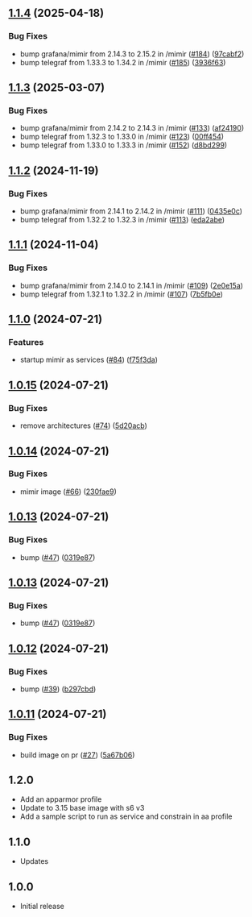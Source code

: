 <!-- https://developers.home-assistant.io/docs/add-ons/presentation#keeping-a-changelog -->

## [1.1.4](https://github.com/cedricziel/ha-addons/compare/mimir-1.1.3...mimir-1.1.4) (2025-04-18)


### Bug Fixes

* bump grafana/mimir from 2.14.3 to 2.15.2 in /mimir ([#184](https://github.com/cedricziel/ha-addons/issues/184)) ([97cabf2](https://github.com/cedricziel/ha-addons/commit/97cabf2ec5df1f8a37331d8e9647f174aff128ab))
* bump telegraf from 1.33.3 to 1.34.2 in /mimir ([#185](https://github.com/cedricziel/ha-addons/issues/185)) ([3936f63](https://github.com/cedricziel/ha-addons/commit/3936f63534ff5124a10454764dbf006d72803a6b))

## [1.1.3](https://github.com/cedricziel/ha-addons/compare/mimir-1.1.2...mimir-1.1.3) (2025-03-07)


### Bug Fixes

* bump grafana/mimir from 2.14.2 to 2.14.3 in /mimir ([#133](https://github.com/cedricziel/ha-addons/issues/133)) ([af24190](https://github.com/cedricziel/ha-addons/commit/af24190cd248fc44519f75b6393771aa5edbd796))
* bump telegraf from 1.32.3 to 1.33.0 in /mimir ([#123](https://github.com/cedricziel/ha-addons/issues/123)) ([00ff454](https://github.com/cedricziel/ha-addons/commit/00ff4545b158b2734ee8257d691f0f455b8ae36e))
* bump telegraf from 1.33.0 to 1.33.3 in /mimir ([#152](https://github.com/cedricziel/ha-addons/issues/152)) ([d8bd299](https://github.com/cedricziel/ha-addons/commit/d8bd299663bfd37af9935cf61cb55ab53f50ad97))

## [1.1.2](https://github.com/cedricziel/ha-addons/compare/mimir-1.1.1...mimir-1.1.2) (2024-11-19)


### Bug Fixes

* bump grafana/mimir from 2.14.1 to 2.14.2 in /mimir ([#111](https://github.com/cedricziel/ha-addons/issues/111)) ([0435e0c](https://github.com/cedricziel/ha-addons/commit/0435e0ce64c576e22930dad49a7c226a809ff851))
* bump telegraf from 1.32.2 to 1.32.3 in /mimir ([#113](https://github.com/cedricziel/ha-addons/issues/113)) ([eda2abe](https://github.com/cedricziel/ha-addons/commit/eda2abefd2348a37c85227d8993d6241103fe94b))

## [1.1.1](https://github.com/cedricziel/ha-addons/compare/mimir-1.1.0...mimir-1.1.1) (2024-11-04)


### Bug Fixes

* bump grafana/mimir from 2.14.0 to 2.14.1 in /mimir ([#109](https://github.com/cedricziel/ha-addons/issues/109)) ([2e0e15a](https://github.com/cedricziel/ha-addons/commit/2e0e15a5552ac4001ad991adf24693c13b7a75bd))
* bump telegraf from 1.32.1 to 1.32.2 in /mimir ([#107](https://github.com/cedricziel/ha-addons/issues/107)) ([7b5fb0e](https://github.com/cedricziel/ha-addons/commit/7b5fb0ec2e941abe7ea5ad77505f791583ac4b5f))

## [1.1.0](https://github.com/cedricziel/ha-addons/compare/mimir-1.0.15...mimir-1.1.0) (2024-07-21)


### Features

* startup mimir as services ([#84](https://github.com/cedricziel/ha-addons/issues/84)) ([f75f3da](https://github.com/cedricziel/ha-addons/commit/f75f3daaa796c14f423601dddb3e8b31b7df2f54))

## [1.0.15](https://github.com/cedricziel/ha-addons/compare/mimir-1.0.14...mimir-1.0.15) (2024-07-21)


### Bug Fixes

* remove architectures ([#74](https://github.com/cedricziel/ha-addons/issues/74)) ([5d20acb](https://github.com/cedricziel/ha-addons/commit/5d20acb99602cf871948617d1af1f0961e5a0a90))

## [1.0.14](https://github.com/cedricziel/ha-addons/compare/mimir-1.0.13...mimir-1.0.14) (2024-07-21)


### Bug Fixes

* mimir image ([#66](https://github.com/cedricziel/ha-addons/issues/66)) ([230fae9](https://github.com/cedricziel/ha-addons/commit/230fae957c0995d3a85b3f7e566a7544525b5c9f))

## [1.0.13](https://github.com/cedricziel/ha-addons/compare/mimir-1.0.12...mimir-1.0.13) (2024-07-21)


### Bug Fixes

* bump ([#47](https://github.com/cedricziel/ha-addons/issues/47)) ([0319e87](https://github.com/cedricziel/ha-addons/commit/0319e87b7af4de347276ef9c7cc6dd44d43572d0))

## [1.0.13](https://github.com/cedricziel/ha-addons/compare/mimir-1.0.12...mimir-1.0.13) (2024-07-21)


### Bug Fixes

* bump ([#47](https://github.com/cedricziel/ha-addons/issues/47)) ([0319e87](https://github.com/cedricziel/ha-addons/commit/0319e87b7af4de347276ef9c7cc6dd44d43572d0))

## [1.0.12](https://github.com/cedricziel/ha-addons/compare/mimir-1.0.11...mimir-1.0.12) (2024-07-21)


### Bug Fixes

* bump ([#39](https://github.com/cedricziel/ha-addons/issues/39)) ([b297cbd](https://github.com/cedricziel/ha-addons/commit/b297cbdd33f7412e48ef62ed301c5fc9f6007e90))

## [1.0.11](https://github.com/cedricziel/ha-addons/compare/mimir-1.0.10...mimir-1.0.11) (2024-07-21)


### Bug Fixes

* build image on pr ([#27](https://github.com/cedricziel/ha-addons/issues/27)) ([5a67b06](https://github.com/cedricziel/ha-addons/commit/5a67b069e034ed8c2be8f85ce3320e338618939b))

## 1.2.0

- Add an apparmor profile
- Update to 3.15 base image with s6 v3
- Add a sample script to run as service and constrain in aa profile

## 1.1.0

- Updates

## 1.0.0

- Initial release
